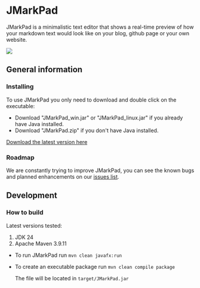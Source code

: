 # JMarkPad

JMarkPad is a minimalistic text editor that shows a real-time preview of how your markdown text would look like on your blog, github page or your own website.

![](otherResources/readmeGif.gif)

## General information 

### Installing

To use JMarkPad you only need to download and double click on the executable:

* Download "JMarkPad_win.jar" or "JMarkPad_linux.jar" if you already have Java installed.
* Download "JMarkPad.zip" if you don't have Java installed. 

[Download the latest version here](https://github.com/mayuso/JMarkPad/releases)

### Roadmap

We are constantly trying to improve JMarkPad, you can see the known bugs and planned enhancements on our [issues list](https://github.com/mayuso/JMarkPad/issues).

## Development

### How to build

Latest versions tested:

1. JDK 24
2. Apache Maven 3.9.11

* To run JMarkPad run `mvn clean javafx:run`
* To create an executable package run `mvn clean compile package`

    The file will be located in `target/JMarkPad.jar`

